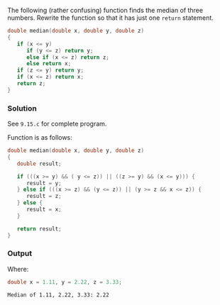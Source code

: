 The following (rather confusing) function finds the median of three numbers. Rewrite the function so that it has just one `return` statement.
```c
double median(double x, double y, double z)
{
   if (x <= y)
      if (y <= z) return y;
      else if (x <= z) return z;
      else return x;
   if (z <= y) return y;
   if (x <= z) return x;
   return z;
}
```
### Solution
See `9.15.c` for complete program.

Function is as follows:
```c
double median(double x, double y, double z)
{
   double result;

   if (((x >= y) && ( y <= z)) || ((z >= y) && (x <= y))) {
      result = y;
   } else if (((x >= z) && (y <= z)) || (y >= z && x <= z)) {
      result = z; 
   } else {
      result = x;
   }

   return result;
}
```
### Output
Where:
```c
double x = 1.11, y = 2.22, z = 3.33;
```
```
Median of 1.11, 2.22, 3.33: 2.22
```
